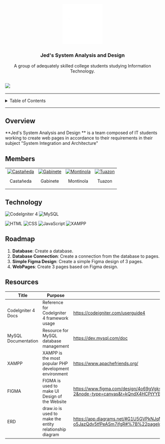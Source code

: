 <a name="readme-top"></a>

<br/>
<br/>

<div align="center">
  <a href="https://github.com/zyx-0314/">
    <img src="./public/img/JS&D-Logo.png" alt="JWS Logo" width="130" height="130">
  </a>
  <h3 align="center">Jed's System Analysis and Design</h3>
</div>

<div align="center">
  A group of adequately skilled college students studying Information Technology.
</div>

<br/>

![](https://visit-counter.vercel.app/counter.png?page=FEU-TECH-Code-Igniter/CapstoneWebsiteJedSys)

---

<details>
  <summary>Table of Contents</summary>
  <ol>
    <li><a href="#overview">Overview</a></li>
    <li><a href="#members">Members</a></li>
    <li><a href="#technology">Technology</a></li>
    <li><a href="#roadmap">Roadmap</a></li>
    <li><a href="#resources">Resources</a></li>
  </ol>
</details>

---

## Overview

**Jed's System Analysis and Design ** is a team composed of IT students working to create web pages in accordance to their requirements in their subject "System Integration and Architecture"

## Members
<table>
  <tr>
    <td align="center">
      <a href="https://github.com/Laezi12">
        <img src="https://avatars.githubusercontent.com/u/86827446?v=4" alt="Castañeda" width="130" height="130"></a><br/>
        <p>Castañeda</p>
      </a>
    </td>
    <td align="center">
      <a href="https://github.com/Chuumaruuu">
        <img src="https://avatars.githubusercontent.com/u/144074094?v=4" alt="Gabinete" width="130" height="130"></a><br/>
        <p>Gabinete</p>
      </a>
    </td>
    <td align="center">
      <a href="https://github.com/Krus0917">
        <img src="https://avatars.githubusercontent.com/u/135810632?v=4" alt="Montinola" width="130" height="130"></a><br/>
        <p>Montinola</p>
      </a>
    </td>
    <td align="center">
      <a href="https://github.com/anon321123">
        <img src="https://avatars.githubusercontent.com/u/144293822?v=4" alt="Tuazon" width="130" height="130"></a><br/>
        <p>Tuazon</p>
      </a>
    </td>
  </tr>
</table>


## Technology

![CodeIgniter 4](https://img.shields.io/badge/CodeIgniter-EE4623?style=for-the-badge&logo=codeigniter&logoColor=white)
![MySQL](https://img.shields.io/badge/MySQL-4479A1?style=for-the-badge&logo=mysql&logoColor=white)

![HTML](https://img.shields.io/badge/HTML-E34F26?style=for-the-badge&logo=html5&logoColor=white)
![CSS](https://img.shields.io/badge/CSS-1572B6?style=for-the-badge&logo=css3&logoColor=white)
![JavaScript](https://img.shields.io/badge/JavaScript-F7DF1E?style=for-the-badge&logo=javascript&logoColor=white)
![XAMPP](https://img.shields.io/badge/XAMPP-FB7A24?style=for-the-badge&logo=xampp&logoColor=white)


## Roadmap

1. **Database**: Create a database.
2. **Database Connection**: Create a connection from the database to pages.
3. **Simple Figma Design**: Create a simple Figma design of 3 pages.
4. **WebPages**: Create 3 pages based on Figma design.

## Resources

| Title                | Purpose                                                  | Link              |
|----------------------|----------------------------------------------------------|-------------------|
| CodeIgniter 4 Docs   | Reference for CodeIgniter 4 framework usage              | https://codeigniter.com/userguide4 |
| MySQL Documentation  | Resource for MySQL database management                   | https://dev.mysql.com/doc          |
| XAMPP                | XAMPP is the most popular PHP development environment    | https://www.apachefriends.org/     |
| FIGMA                | FIGMA is used to make UI Design of the Website           | https://www.figma.com/design/4o69gVgksdWPGTIisDNDac/Low-Fid?node-id=2-2&node-type=canvas&t=kQndX4HCPtYYBbjz-0     |
| ERD                  | draw.io is used to make the entity relationship diagram  | https://app.diagrams.net/#G1U5GVPkNJqM-o5JazQdv5tfPeASm7ifgR#%7B%22pageId%22%3A%22srPkq1aNEyuq8fykJdfU%22%7D  |
